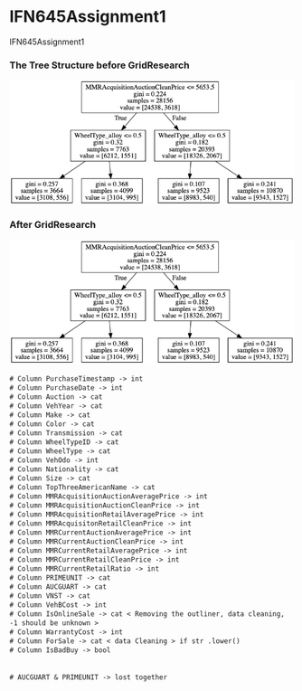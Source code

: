 # IFN645Assignment1
IFN645Assignment1

### The Tree Structure before GridResearch
![](https://github.com/ChihchengHsieh/IFN645Assignment1/blob/master/Tree_Struct.png?raw=true)


### After GridResearch
![](https://github.com/ChihchengHsieh/IFN645Assignment1/blob/master/Tree_Struct_CV.png?raw=true)



```# Column PurchaseID -> droped
# Column PurchaseTimestamp -> int
# Column PurchaseDate -> int
# Column Auction -> cat
# Column VehYear -> cat
# Column Make -> cat 
# Column Color -> cat
# Column Transmission -> cat
# Column WheelTypeID -> cat
# Column WheelType -> cat
# Column VehOdo -> int
# Column Nationality -> cat
# Column Size -> cat
# Column TopThreeAmericanName -> cat
# Column MMRAcquisitionAuctionAveragePrice -> int
# Column MMRAcquisitionAuctionCleanPrice -> int
# Column MMRAcquisitionRetailAveragePrice -> int
# Column MMRAcquisitonRetailCleanPrice -> int
# Column MMRCurrentAuctionAveragePrice -> int
# Column MMRCurrentAuctionCleanPrice -> int
# Column MMRCurrentRetailAveragePrice -> int
# Column MMRCurrentRetailCleanPrice -> int
# Column MMRCurrentRetailRatio -> int
# Column PRIMEUNIT -> cat
# Column AUCGUART -> cat
# Column VNST -> cat
# Column VehBCost -> int
# Column IsOnlineSale -> cat < Removing the outliner, data cleaning, -1 should be unknown >
# Column WarrantyCost -> int
# Column ForSale -> cat < data Cleaning > if str .lower()
# Column IsBadBuy -> bool


# AUCGUART & PRIMEUNIT -> lost together
```
